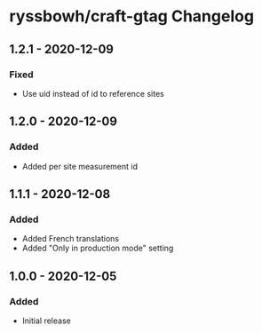 # ryssbowh/craft-gtag Changelog

## 1.2.1 - 2020-12-09
### Fixed
- Use uid instead of id to reference sites

## 1.2.0 - 2020-12-09
### Added
- Added per site measurement id

## 1.1.1 - 2020-12-08
### Added
- Added French translations
- Added "Only in production mode" setting

## 1.0.0 - 2020-12-05
### Added
- Initial release